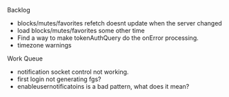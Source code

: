 Backlog
* blocks/mutes/favorites refetch doesnt update when the server changed
* load blocks/mutes/favorites some other time
* Find a way to make tokenAuthQuery do the onError processing.
* timezone warnings

Work Queue
* notification socket control not working.
* first login not generating fgs?
* enableusernotificatoins is a bad pattern, what does it mean?
